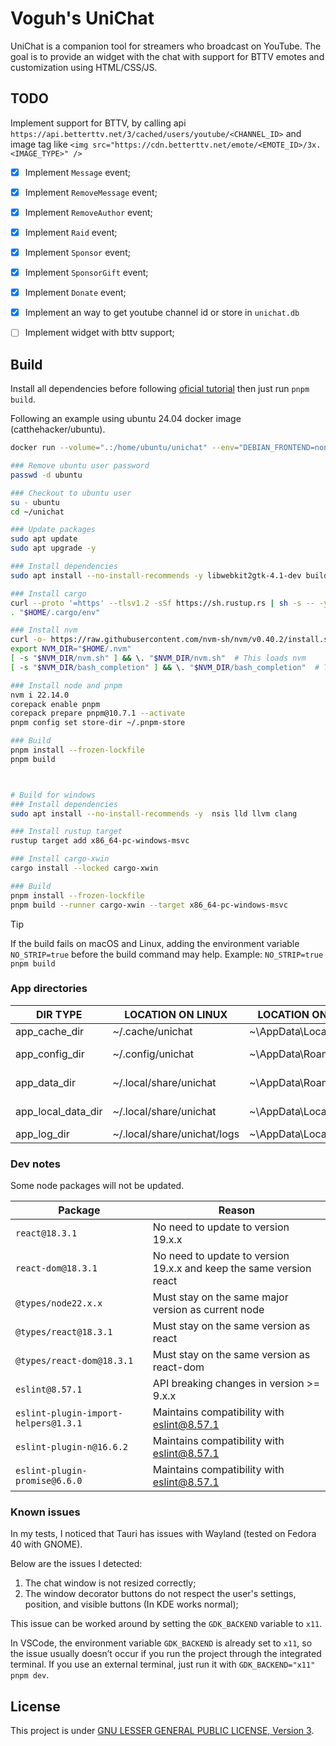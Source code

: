 # Voguh's UniChat

UniChat is a companion tool for streamers who broadcast on YouTube. The goal is
to provide an widget with the chat with support for BTTV emotes and
customization using HTML/CSS/JS.


## TODO

Implement support for BTTV, by calling api `https://api.betterttv.net/3/cached/users/youtube/<CHANNEL_ID>`
and image tag like `<img src="https://cdn.betterttv.net/emote/<EMOTE_ID>/3x.<IMAGE_TYPE>" />`

- [x] Implement `Message` event;
- [x] Implement `RemoveMessage` event;
- [x] Implement `RemoveAuthor` event;
- [x] Implement `Raid` event;
- [x] Implement `Sponsor` event;
- [x] Implement `SponsorGift` event;
- [x] Implement `Donate` event;
- [x] Implement an way to get youtube channel id or store in `unichat.db`
- [ ] Implement widget with bttv support;


## Build

Install all dependencies before following [oficial tutorial](https://v2.tauri.app/start/prerequisites/)
then just run `pnpm build`.

Following an example using ubuntu 24.04 docker image (catthehacker/ubuntu).

```bash
docker run --volume=".:/home/ubuntu/unichat" --env="DEBIAN_FRONTEND=noninteractive" --rm -it ghcr.io/catthehacker/ubuntu:act-24.04 bash

### Remove ubuntu user password
passwd -d ubuntu

### Checkout to ubuntu user
su - ubuntu
cd ~/unichat

### Update packages
sudo apt update
sudo apt upgrade -y

### Install dependencies
sudo apt install --no-install-recommends -y libwebkit2gtk-4.1-dev build-essential curl wget file libxdo-dev libssl-dev libayatana-appindicator3-dev librsvg2-dev

### Install cargo
curl --proto '=https' --tlsv1.2 -sSf https://sh.rustup.rs | sh -s -- -y --default-toolchain 1.87.0
. "$HOME/.cargo/env"

### Install nvm
curl -o- https://raw.githubusercontent.com/nvm-sh/nvm/v0.40.2/install.sh | bash
export NVM_DIR="$HOME/.nvm"
[ -s "$NVM_DIR/nvm.sh" ] && \. "$NVM_DIR/nvm.sh"  # This loads nvm
[ -s "$NVM_DIR/bash_completion" ] && \. "$NVM_DIR/bash_completion"  # This loads nvm bash_completion

### Install node and pnpm
nvm i 22.14.0
corepack enable pnpm
corepack prepare pnpm@10.7.1 --activate
pnpm config set store-dir ~/.pnpm-store

### Build
pnpm install --frozen-lockfile
pnpm build



# Build for windows
### Install dependencies
sudo apt install --no-install-recommends -y  nsis lld llvm clang

### Install rustup target
rustup target add x86_64-pc-windows-msvc

### Install cargo-xwin
cargo install --locked cargo-xwin

### Build
pnpm install --frozen-lockfile
pnpm build --runner cargo-xwin --target x86_64-pc-windows-msvc
```

> [!TIP]
> If the build fails on macOS and Linux, adding the environment variable `NO_STRIP=true` before the build command may help.
> Example: `NO_STRIP=true pnpm build`


### App directories

| DIR TYPE           | LOCATION ON LINUX           | LOCATION ON WINDOWS          | LOCATION ON MAC                        |
|--------------------|-----------------------------|------------------------------|----------------------------------------|
| app_cache_dir      | ~/.cache/unichat            | ~\AppData\Local\unichat      | ~/Library/Caches/unichat               |
| app_config_dir     | ~/.config/unichat           | ~\AppData\Roaming\unichat    | ~/Library/Application\ Support/unichat |
| app_data_dir       | ~/.local/share/unichat      | ~\AppData\Roaming\unichat    | ~/Library/Application\ Support/unichat |
| app_local_data_dir | ~/.local/share/unichat      | ~\AppData\Local\unichat      | ~/Library/Application\ Support/unichat |
| app_log_dir        | ~/.local/share/unichat/logs | ~\AppData\Local\unichat\logs | ~/Library/Logs/unichat                 |


### Dev notes

Some node packages will not be updated.

| Package                                | Reason                                                              |
|----------------------------------------|---------------------------------------------------------------------|
| `react@18.3.1`                         | No need to update to version 19.x.x                                 |
| `react-dom@18.3.1`                     | No need to update to version 19.x.x and keep the same version react |
| `@types/node22.x.x`                    | Must stay on the same major version as current node                 |
| `@types/react@18.3.1`                  | Must stay on the same version as react                              |
| `@types/react-dom@18.3.1`              | Must stay on the same version as react-dom                          |
| `eslint@8.57.1`                        | API breaking changes in version >= 9.x.x                            |
| `eslint-plugin-import-helpers@1.3.1`   | Maintains compatibility with eslint@8.57.1                          |
| `eslint-plugin-n@16.6.2`               | Maintains compatibility with eslint@8.57.1                          |
| `eslint-plugin-promise@6.6.0`          | Maintains compatibility with eslint@8.57.1                          |


### Known issues

In my tests, I noticed that Tauri has issues with Wayland (tested on Fedora 40 with GNOME).

Below are the issues I detected:
1. The chat window is not resized correctly;
2. The window decorator buttons do not respect the user's settings, position, and visible buttons (In KDE works normal);

This issue can be worked around by setting the `GDK_BACKEND` variable to `x11`.

In VSCode, the environment variable `GDK_BACKEND` is already set to `x11`, so the issue usually doesn’t
occur if you run the project through the integrated terminal. If you use an external terminal, just
run it with `GDK_BACKEND="x11" pnpm dev`.


## License

This project is under [GNU LESSER GENERAL PUBLIC LICENSE, Version 3](./LICENSE).
